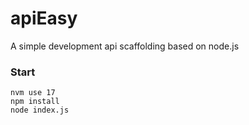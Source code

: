 # apiEasy
A simple development api scaffolding based on node.js

### Start
```shell
nvm use 17
npm install
node index.js
```